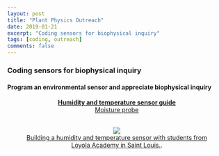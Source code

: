 ```yaml
---
layout: post
title: "Plant Physics Outreach"
date: 2019-01-21
excerpt: "Coding sensors for biophysical inquiry"
tags: [coding, outreach]
comments: false
---
```



###  Coding sensors for biophysical inquiry

#### Program an environmental sensor and appreciate biophysical inquiry

<center><a href="https://dmayfieldjones.github.io/assets/labhandouts.pdf" download><b>Humidity and temperature sensor guide</b></a></center>

<center><a href="https://www.modmypi.com/blog/raspberry-pi-plant-pot-moisture-sensor-with-email-notification-tutorial">Moisture probe</a><center><br>

<figure>
	<a href="https://dmayfieldjones.github.io/assets/img/outreach.png"><img src="https://dmayfieldjones.github.io/assets/img/outreach.png"></a>
	<figcaption><a href="https://dmayfieldjones.github.io/assets/img/outreach.png" title="B73">Building a humidity and temperature sensor with students from Loyola Academy in Saint Louis.</a>.</figcaption>
</figure>

